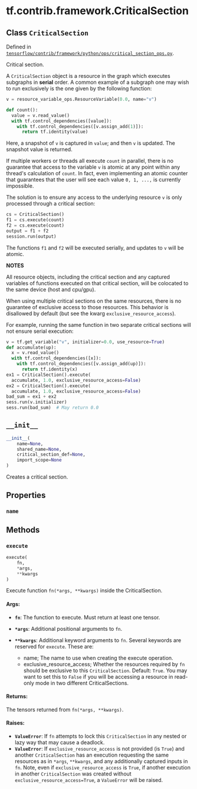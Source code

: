 <div itemscope itemtype="http://developers.google.com/ReferenceObject">
<meta itemprop="name" content="tf.contrib.framework.CriticalSection" />
<meta itemprop="path" content="Stable" />
<meta itemprop="property" content="name"/>
<meta itemprop="property" content="__init__"/>
<meta itemprop="property" content="execute"/>
</div>

# tf.contrib.framework.CriticalSection

## Class `CriticalSection`





Defined in [`tensorflow/contrib/framework/python/ops/critical_section_ops.py`](https://www.tensorflow.org/code/tensorflow/contrib/framework/python/ops/critical_section_ops.py).

Critical section.

A `CriticalSection` object is a resource in the graph which executes subgraphs
in **serial** order.  A common example of a subgraph one may wish to run
exclusively is the one given by the following function:

```python
v = resource_variable_ops.ResourceVariable(0.0, name="v")

def count():
  value = v.read_value()
  with tf.control_dependencies([value]):
    with tf.control_dependencies([v.assign_add(1)]):
      return tf.identity(value)
```

Here, a snapshot of `v` is captured in `value`; and then `v` is updated.
The snapshot value is returned.

If multiple workers or threads all execute `count` in parallel, there is no
guarantee that access to the variable `v` is atomic at any point within
any thread's calculation of `count`.  In fact, even implementing an atomic
counter that guarantees that the user will see each value `0, 1, ...,` is
currently impossible.

The solution is to ensure any access to the underlying resource `v` is
only processed through a critical section:

```python
cs = CriticalSection()
f1 = cs.execute(count)
f2 = cs.execute(count)
output = f1 + f2
session.run(output)
```
The functions `f1` and `f2` will be executed serially, and updates to `v`
will be atomic.

**NOTES**

All resource objects, including the critical section and any captured
variables of functions executed on that critical section, will be
colocated to the same device (host and cpu/gpu).

When using multiple critical sections on the same resources, there is no
guarantee of exclusive access to those resources.  This behavior is disallowed
by default (but see the kwarg `exclusive_resource_access`).

For example, running the same function in two separate critical sections
will not ensure serial execution:

```python
v = tf.get_variable("v", initializer=0.0, use_resource=True)
def accumulate(up):
  x = v.read_value()
  with tf.control_dependencies([x]):
    with tf.control_dependencies([v.assign_add(up)]):
      return tf.identity(x)
ex1 = CriticalSection().execute(
  accumulate, 1.0, exclusive_resource_access=False)
ex2 = CriticalSection().execute(
  accumulate, 1.0, exclusive_resource_access=False)
bad_sum = ex1 + ex2
sess.run(v.initializer)
sess.run(bad_sum)  # May return 0.0
```

<h2 id="__init__"><code>__init__</code></h2>

``` python
__init__(
    name=None,
    shared_name=None,
    critical_section_def=None,
    import_scope=None
)
```

Creates a critical section.



## Properties

<h3 id="name"><code>name</code></h3>





## Methods

<h3 id="execute"><code>execute</code></h3>

``` python
execute(
    fn,
    *args,
    **kwargs
)
```

Execute function `fn(*args, **kwargs)` inside the CriticalSection.

#### Args:

* <b>`fn`</b>: The function to execute.  Must return at least one tensor.
* <b>`*args`</b>: Additional positional arguments to `fn`.
* <b>`**kwargs`</b>: Additional keyword arguments to `fn`.
    Several keywords are reserved for `execute`.  These are:

    - name; The name to use when creating the execute operation.
    - exclusive_resource_access; Whether the resources required by
      `fn` should be exclusive to this `CriticalSection`.  Default: `True`.
      You may want to set this to `False` if you will be accessing a
      resource in read-only mode in two different CriticalSections.


#### Returns:

The tensors returned from `fn(*args, **kwargs)`.


#### Raises:

* <b>`ValueError`</b>: If `fn` attempts to lock this `CriticalSection` in any nested
    or lazy way that may cause a deadlock.
* <b>`ValueError`</b>: If `exclusive_resource_access` is not provided (is `True`) and
    another `CriticalSection` has an execution requesting the same
    resources as in `*args`, `**kwargs`, and any additionally captured
    inputs in `fn`.  Note, even if `exclusive_resource_access` is `True`,
    if another execution in another `CriticalSection` was created without
    `exclusive_resource_access=True`, a `ValueError` will be raised.



